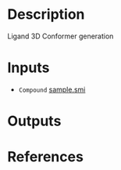# Description 
Ligand 3D Conformer generation
# Inputs

* `Compound` [sample.smi](https://docs.ad3.io/media/apps/lig3d/examples/input/sample.smi)

# Outputs

# References
